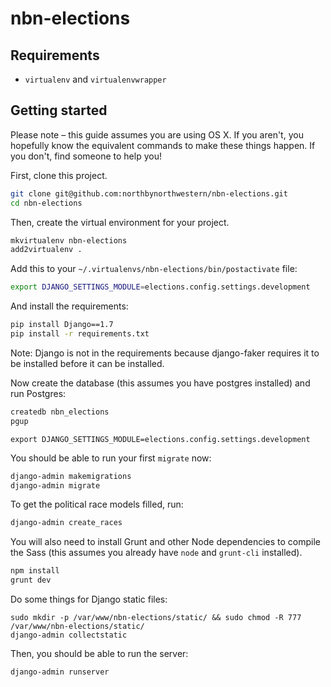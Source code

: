 nbn-elections
=============

## Requirements

- `virtualenv` and `virtualenvwrapper`

## Getting started
Please note – this guide assumes you are using OS X. If you aren't, you hopefully know the equivalent commands to make these things happen. If you don't, find someone to help you!

First, clone this project.

```bash
git clone git@github.com:northbynorthwestern/nbn-elections.git
cd nbn-elections
```

Then, create the virtual environment for your project.

```bash
mkvirtualenv nbn-elections
add2virtualenv .
```

Add this to your `~/.virtualenvs/nbn-elections/bin/postactivate` file:
```bash
export DJANGO_SETTINGS_MODULE=elections.config.settings.development
```

And install the requirements:

```bash
pip install Django==1.7
pip install -r requirements.txt
```

Note: Django is not in the requirements because django-faker requires it to be installed before it can be installed.

Now create the database (this assumes you have postgres installed) and run Postgres:

```bash
createdb nbn_elections
pgup
```

```
export DJANGO_SETTINGS_MODULE=elections.config.settings.development
```

You should be able to run your first `migrate` now:

```bash
django-admin makemigrations
django-admin migrate
```

To get the political race models filled, run:

```bash
django-admin create_races
```

You will also need to install Grunt and other Node dependencies to compile the Sass (this assumes you already have `node` and `grunt-cli` installed).

```bash
npm install
grunt dev
```

Do some things for Django static files:
```
sudo mkdir -p /var/www/nbn-elections/static/ && sudo chmod -R 777 /var/www/nbn-elections/static/
django-admin collectstatic
```

Then, you should be able to run the server:

```bash
django-admin runserver
```


